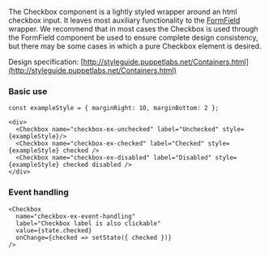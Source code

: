 The Checkbox component is a lightly styled wrapper around an html checkbox input. It leaves most auxiliary functionality to the [FormField](#form) wrapper. We recommend that in most cases the Checkbox is used through the FormField component be used to ensure complete design consistency, but there may be some cases in which a pure Checkbox element is desired.

Design specification: [http://styleguide.puppetlabs.net/Containers.html](http://styleguide.puppetlabs.net/Containers.html)

### Basic use

```
const exampleStyle = { marginRight: 10, marginBottom: 2 };

<div>
  <Checkbox name="checkbox-ex-unchecked" label="Unchecked" style={exampleStyle}/>
  <Checkbox name="checkbox-ex-checked" label="Checked" style={exampleStyle} checked />
  <Checkbox name="checkbox-ex-disabled" label="Disabled" style={exampleStyle} checked disabled />
</div>
```

### Event handling

```
<Checkbox
  name="checkbox-ex-event-handling"
  label="Checkbox label is also clickable"
  value={state.checked}
  onChange={checked => setState({ checked })}
/>
```
